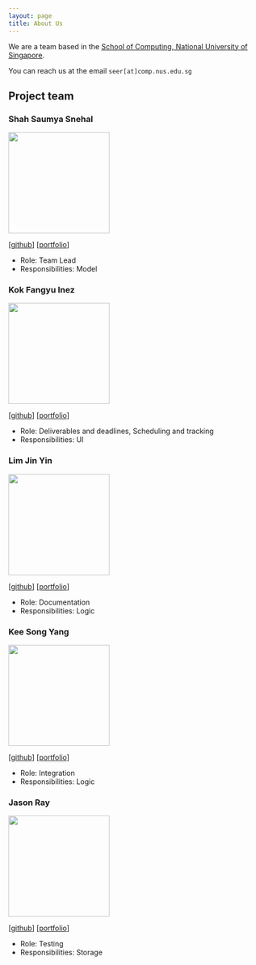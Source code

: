 ```yaml
---
layout: page
title: About Us
---
```


We are a team based in the [School of Computing, National University of Singapore](http://www.comp.nus.edu.sg).

You can reach us at the email `seer[at]comp.nus.edu.sg`

## Project team

### Shah Saumya Snehal

<img src="images/saumyashah.jpeg" width="200px">

[[github](https://github.com/LordSaumya)]
[[portfolio](team/saumyashah.md)]

* Role: Team Lead
* Responsibilities: Model

### Kok Fangyu Inez

<img src="images/inezkok.png" width="200px">

[[github](http://github.com/inezkok)]
[[portfolio](team/inezkok.md)]

* Role: Deliverables and deadlines, Scheduling and tracking
* Responsibilities: UI

### Lim Jin Yin

<img src="images/miljyy.png" width="200px">

[[github](http://github.com/miljyy)]
[[portfolio](team/miljyy.md)]

* Role: Documentation
* Responsibilities: Logic

### Kee Song Yang

<img src="images/s0ngyang.png" width="200px">

[[github](http://github.com/s0ngyang)]
[[portfolio](team/s0ngyang.md)]

* Role: Integration
* Responsibilities: Logic

### Jason Ray

<img src="images/johndoe.png" width="200px">

[[github](https://github.com/JasonRay168)]
[[portfolio](team/jasonray168.md)]

* Role: Testing
* Responsibilities: Storage
